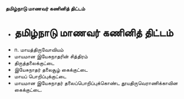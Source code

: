 **தமிழ்நாடு மாணவர் கணினித் திட்டம்**
- # தமிழ்நாடு மாணவர் கணினித் திட்டம்
- n. மாயத்திருவோவியம்
- மாயமான இயேசுநாதரின்   சித்திரம்
- திருத்தலைக்குட்டை
- இயேசுநாதர் தலைசூழ் கைக்குட்டை
- மாயப் பொறிப்புக்குட்டை
- மாயமான இயேசுநாதர் தலைப்பொறிப்புக்கொண்ட தூயதிருவெராணிக்காவின கைக்குட்டை.

